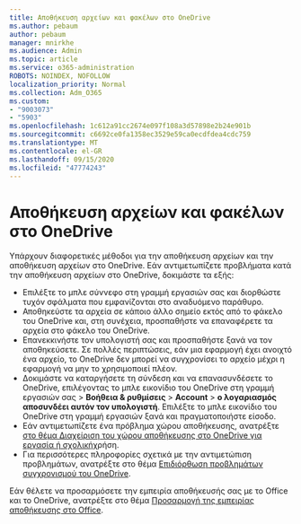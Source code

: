 ```yaml
---
title: Αποθήκευση αρχείων και φακέλων στο OneDrive
ms.author: pebaum
author: pebaum
manager: mnirkhe
ms.audience: Admin
ms.topic: article
ms.service: o365-administration
ROBOTS: NOINDEX, NOFOLLOW
localization_priority: Normal
ms.collection: Adm_O365
ms.custom:
- "9003073"
- "5903"
ms.openlocfilehash: 1c612a91cc2674e097f108a3d57898e2b24e901b
ms.sourcegitcommit: c6692ce0fa1358ec3529e59ca0ecdfdea4cdc759
ms.translationtype: MT
ms.contentlocale: el-GR
ms.lasthandoff: 09/15/2020
ms.locfileid: "47774243"
---
```

# <a name="saving-files-and-folders-to-onedrive"></a>Αποθήκευση αρχείων και φακέλων στο OneDrive

Υπάρχουν διαφορετικές μέθοδοι για την αποθήκευση αρχείων και την αποθήκευση αρχείων στο OneDrive. Εάν αντιμετωπίζετε προβλήματα κατά την αποθήκευση αρχείων στο OneDrive, δοκιμάστε τα εξής:

- Επιλέξτε το μπλε σύννεφο στη γραμμή εργασιών σας και διορθώστε τυχόν σφάλματα που εμφανίζονται στο αναδυόμενο παράθυρο.
- Αποθηκεύστε τα αρχεία σε κάποιο άλλο σημείο εκτός από το φάκελο του OneDrive και, στη συνέχεια, προσπαθήστε να επαναφέρετε τα αρχεία στο φάκελο του OneDrive.
- Επανεκκινήστε τον υπολογιστή σας και προσπαθήστε ξανά να τον αποθηκεύσετε. Σε πολλές περιπτώσεις, εάν μια εφαρμογή έχει ανοιχτό ένα αρχείο, το OneDrive δεν μπορεί να συγχρονίσει το αρχείο μέχρι η εφαρμογή να μην το χρησιμοποιεί πλέον.    
- Δοκιμάστε να καταργήσετε τη σύνδεση και να επανασυνδέσετε το OneDrive, επιλέγοντας το μπλε εικονίδιο του OneDrive στη γραμμή εργασιών σας > **Βοήθεια & ρυθμίσεις**  >  **Account**  >  **ο λογαριασμός αποσυνδέει αυτόν τον υπολογιστή**. Επιλέξτε το μπλε εικονίδιο του OneDrive στη γραμμή εργασιών ξανά και πραγματοποιήστε είσοδο.
- Εάν αντιμετωπίζετε ένα πρόβλημα χώρου αποθήκευσης, ανατρέξτε [στο θέμα Διαχείριση του χώρου αποθήκευσης στο OneDrive για εργασία ή σχολική](https://support.microsoft.com/office/manage-your-onedrive-for-work-or-school-storage-31519161-059c-4764-b6f8-f5cd29f7fe68)χρήση.
- Για περισσότερες πληροφορίες σχετικά με την αντιμετώπιση προβλημάτων, ανατρέξτε στο θέμα [Επιδιόρθωση προβλημάτων συγχρονισμού του OneDrive](https://docs.microsoft.com/alchemyinsights/fix-onedrive-sync-issues).  

Εάν θέλετε να προσαρμόσετε την εμπειρία αποθήκευσής σας με το Office και το OneDrive, ανατρέξτε στο θέμα [Προσαρμογή της εμπειρίας αποθήκευσης στο Office](https://support.microsoft.com/office/customize-the-save-experience-in-office-786200a7-f5f2-4d26-a3ae-b78c60dd5d3b).
